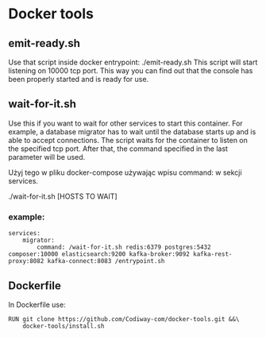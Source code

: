 # Docker tools
## emit-ready.sh

Use that script inside docker entrypoint: ./emit-ready.sh
This script will start listening on 10000 tcp port. This way you can find out that the console has been properly started and is ready for use.

## wait-for-it.sh

Use this if you want to wait for other services to start this container. For example, a database migrator has to wait until the database starts up and is able to accept connections. The script waits for the container to listen on the specified tcp port. After that, the command specified in the last parameter will be used.

Użyj tego w pliku docker-compose używając wpisu command: w sekcji services.

./wait-for-it.sh [HOSTS TO WAIT] <command>

### example:
```
services:
    migrator:
        command: /wait-for-it.sh redis:6379 postgres:5432 composer:10000 elasticsearch:9200 kafka-broker:9092 kafka-rest-proxy:8082 kafka-connect:8083 /entrypoint.sh
```

## Dockerfile
In Dockerfile use:
```
RUN git clone https://github.com/Codiway-com/docker-tools.git &&\
    docker-tools/install.sh
```